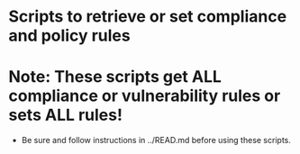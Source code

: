 # Scripts to retrieve or set compliance and policy rules
# Note: These scripts get ALL compliance or vulnerability rules or sets ALL rules!

*  Be sure and follow instructions in ../READ.md before using these scripts.
